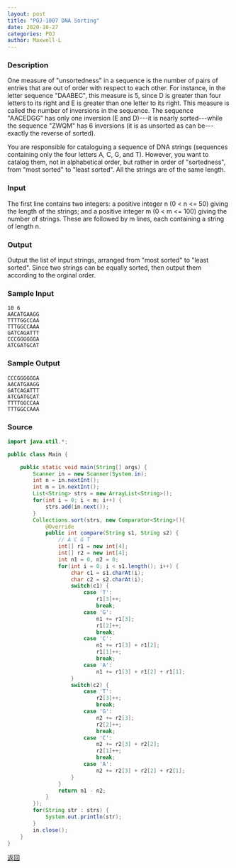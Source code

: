 ```yaml
---
layout: post
title: "POJ-1007 DNA Sorting"
date: 2020-10-27
categories: POJ
author: Maxwell-L
---
```


### **Description**
One measure of "unsortedness" in a sequence is the number of pairs of entries that are out of order with respect to each other. For instance, in the letter sequence "DAABEC", this measure is 5, since D is greater than four letters to its right and E is greater than one letter to its right. This measure is called the number of inversions in the sequence. The sequence "AACEDGG" has only one inversion (E and D)---it is nearly sorted---while the sequence "ZWQM" has 6 inversions (it is as unsorted as can be---exactly the reverse of sorted).

You are responsible for cataloguing a sequence of DNA strings (sequences containing only the four letters A, C, G, and T). However, you want to catalog them, not in alphabetical order, but rather in order of "sortedness", from "most sorted" to "least sorted". All the strings are of the same length.

### **Input**
The first line contains two integers: a positive integer n (0 < n <= 50) giving the length of the strings; and a positive integer m (0 < m <= 100) giving the number of strings. These are followed by m lines, each containing a string of length n.

### **Output**
Output the list of input strings, arranged from "most sorted" to "least sorted". Since two strings can be equally sorted, then output them according to the orginal order.

### **Sample Input**
```
10 6
AACATGAAGG
TTTTGGCCAA
TTTGGCCAAA
GATCAGATTT
CCCGGGGGGA
ATCGATGCAT
```

### **Sample Output**
```
CCCGGGGGGA
AACATGAAGG
GATCAGATTT
ATCGATGCAT
TTTTGGCCAA
TTTGGCCAAA
```

### **Source**
``` java
import java.util.*;

public class Main {

    public static void main(String[] args) {
        Scanner in = new Scanner(System.in);
        int n = in.nextInt();
        int m = in.nextInt();
        List<String> strs = new ArrayList<String>();
        for(int i = 0; i < m; i++) {
            strs.add(in.next());
        }
        Collections.sort(strs, new Comparator<String>(){
            @Override
            public int compare(String s1, String s2) {
                // A C G T
                int[] r1 = new int[4];
                int[] r2 = new int[4];
                int n1 = 0, n2 = 0;
                for(int i = 0; i < s1.length(); i++) {
                    char c1 = s1.charAt(i);
                    char c2 = s2.charAt(i);
                    switch(c1) {
                        case 'T':
                            r1[3]++;
                            break;
                        case 'G':
                            n1 += r1[3];
                            r1[2]++;
                            break;
                        case 'C':
                            n1 += r1[3] + r1[2];
                            r1[1]++;
                            break;
                        case 'A':
                            n1 += r1[3] + r1[2] + r1[1];
                    }
                    switch(c2) {
                        case 'T':
                            r2[3]++;
                            break;
                        case 'G':
                            n2 += r2[3];
                            r2[2]++;
                            break;
                        case 'C':
                            n2 += r2[3] + r2[2];
                            r2[1]++;
                            break;
                        case 'A':
                            n2 += r2[3] + r2[2] + r2[1];
                    }
                }
                return n1 - n2;
            }
        });
        for(String str : strs) {
            System.out.println(str);
        }
        in.close();
    }
}
```

[返回](https://maxwell-blog.cn/poj/2020/10/09/pojcontent)